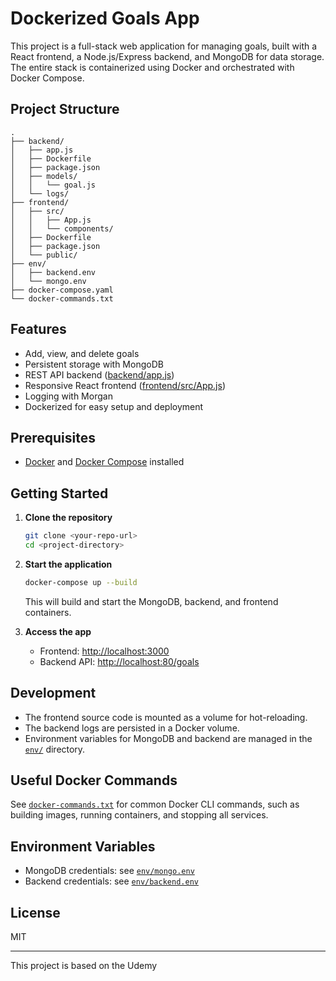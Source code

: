 # Dockerized Goals App

This project is a full-stack web application for managing goals, built with a React frontend, a Node.js/Express backend, and MongoDB for data storage. The entire stack is containerized using Docker and orchestrated with Docker Compose.

## Project Structure

```
.
├── backend/
│   ├── app.js
│   ├── Dockerfile
│   ├── package.json
│   ├── models/
│   │   └── goal.js
│   └── logs/
├── frontend/
│   ├── src/
│   │   ├── App.js
│   │   └── components/
│   ├── Dockerfile
│   ├── package.json
│   └── public/
├── env/
│   ├── backend.env
│   └── mongo.env
├── docker-compose.yaml
└── docker-commands.txt
```

## Features

- Add, view, and delete goals
- Persistent storage with MongoDB
- REST API backend ([backend/app.js](backend/app.js))
- Responsive React frontend ([frontend/src/App.js](frontend/src/App.js))
- Logging with Morgan
- Dockerized for easy setup and deployment

## Prerequisites

- [Docker](https://www.docker.com/get-started) and [Docker Compose](https://docs.docker.com/compose/) installed

## Getting Started

1. **Clone the repository**

   ```sh
   git clone <your-repo-url>
   cd <project-directory>
   ```

2. **Start the application**

   ```sh
   docker-compose up --build
   ```

   This will build and start the MongoDB, backend, and frontend containers.

3. **Access the app**

   - Frontend: [http://localhost:3000](http://localhost:3000)
   - Backend API: [http://localhost:80/goals](http://localhost:80/goals)

## Development

- The frontend source code is mounted as a volume for hot-reloading.
- The backend logs are persisted in a Docker volume.
- Environment variables for MongoDB and backend are managed in the [`env/`](env/) directory.

## Useful Docker Commands

See [`docker-commands.txt`](docker-commands.txt) for common Docker CLI commands, such as building images, running containers, and stopping all services.

## Environment Variables

- MongoDB credentials: see [`env/mongo.env`](env/mongo.env)
- Backend credentials: see [`env/backend.env`](env/backend.env)

## License

MIT

---

This project is based on the Udemy